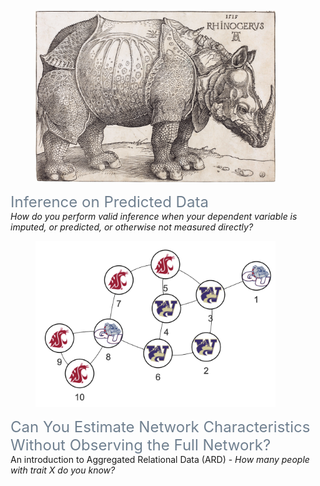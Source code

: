 <link rel="stylesheet" href="https://cdn.jsdelivr.net/npm/bootstrap@5.3.0/dist/css/bootstrap.min.css">
<script src="https://cdn.jsdelivr.net/npm/bootstrap@5.3.0/dist/js/bootstrap.bundle.min.js"></script>

<div class="container">
    <h1></h1>
    <article>
        <br>
        <div class="row explainers">
            <!-- Add more explainers here -->
                        <div class="col-md-4 explainer">
                <figure class="d-flex justify-content-center">
                    <a href="/assets/explainers/ipd.md" target="_blank">
                        <picture>
                            <img src="/assets/img/durer_rhino.png" class="img-fluid rounded" style="max-width:24rem;" alt="ard.png">
                        </picture>
                    </a>
                </figure>
                <div class="title">
                    <a href="/assets/explainers/ipd.md" target="_blank" style="font-size: 1.5rem; color: slategray; text-decoration: none;">
                        Inference on Predicted Data</a>
                </div>
                <div class="snippet">
                    <em>How do you perform valid inference when your dependent variable 
                        is imputed, or predicted, or otherwise not measured directly?</em>
                </div>
            </div>
            <!-- Add more explainers here -->
            <div class="col-md-4 explainer">
                <figure class="d-flex justify-content-center">
                    <a href="https://avisokay.shinyapps.io/uw_ard_viz/" target="_blank">
                        <picture>
                            <img src="/assets/img/publication_preview/ard.png" class="img-fluid rounded" style="max-width:24rem;" alt="ard.png">
                        </picture>
                    </a>
                </figure>
                <div class="title">
                    <a href="https://avisokay.shinyapps.io/uw_ard_viz/" target="_blank" style="font-size: 1.5rem; color: slategray; text-decoration: none;">
                        Can You Estimate Network Characteristics Without Observing the Full Network?</a>
                </div>
                <div class="snippet">
                    An introduction to Aggregated Relational Data (ARD) - <em>How many people with trait X do you know?</em>
                </div>
            </div>
            <!-- Add more explainers here -->
        </div>  
    </article>
</div>

<br>
<br>
